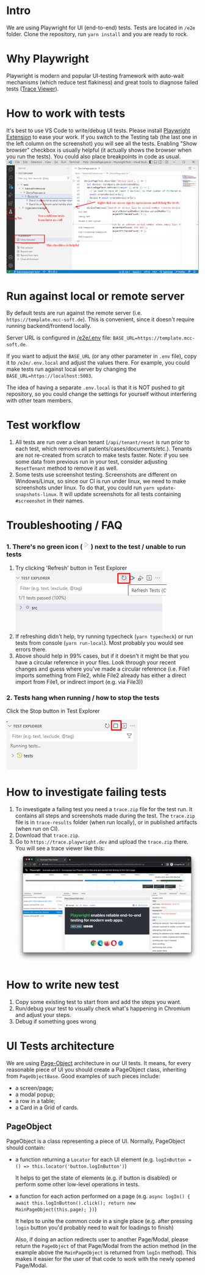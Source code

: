 ﻿# Intro

We are using Playwright for UI (end-to-end) tests. Tests are located in `/e2e` folder. Clone the repository, run `yarn install` and you are ready to rock.

# Why Playwright

Playwright is modern and popular UI-testing framework with auto-wait mechanisms (which reduce test flakiness) and great tools to diagnose failed tests ([Trace Viewer](https://playwright.dev/docs/trace-viewer-intro#viewing-the-trace)).

# How to work with tests

It's best to use VS Code to write/debug UI tests. Please install [Playwright Extension](https://marketplace.visualstudio.com/items?itemName=ms-playwright.playwright) to ease your work. If you switch to the Testing tab (the last one in the left column on the screenshot) you will see all the tests. Enabling "Show browser" checkbox is usually helpful (it actually shows the browser when you run the tests). You could also place breakpoints in code as usual. ![](./images/uitests/main-example.png)

# Run against local or remote server

By default tests are run against the remote server (i.e. `https://template.mcc-soft.de`). This is convenient, since it doesn't require running backend/frontend locally.

Server URL is configured in [/e2e/.env](/e2e/.env) file: `BASE_URL=https://template.mcc-soft.de`.

If you want to adjust the `BASE_URL` (or any other parameter in `.env` file), copy it to `/e2e/.env.local` and adjust the values there. For example, you could make tests run against local server by changing the `BASE_URL=https://localhost:5003`.

The idea of having a separate `.env.local` is that it is NOT pushed to git repository, so you could change the settings for yourself without interfering with other team members.

# Test workflow

1. All tests are run over a clean tenant (`/api/tenant/reset` is run prior to each test, which removes all patients/cases/documents/etc.). Tenants are not re-created from scratch to make tests faster. Note: if you see some data from previous run in your test, consider adjusting `ResetTenant` method to remove it as well.
1. Some tests use screenshot testing. Screenshots are different on Windows/Linux, so since our CI is run under linux, we need to make screenshots under linux. To do that, you could run `yarn update-snapshots-linux`. It will update screenshots for all tests containing `#screenshot` in their names.

# Troubleshooting / FAQ

### 1. There's no green icon (![](./images/uitests/green-icon.png)) next to the test / unable to run tests

1. Try clicking 'Refresh' button in Test Explorer ![](./images/uitests/refresh.png)
1. If refreshing didn't help, try running typecheck (`yarn typecheck`) or run tests from console (`yarn run-local`). Most probably you would see errors there.
1. Above should help in 99% cases, but if it doesn't it might be that you have a circular reference in your files. Look through your recent changes and guess where you've made a circular reference (i.e. File1 imports something from File2, while File2 already has either a direct import from File1, or indirect import (e.g. via File3))

### 2. Tests hang when running / how to stop the tests

Click the Stop button in Test Explorer

![](./images/uitests/stop.png)

# How to investigate failing tests

1. To investigate a failing test you need a `trace.zip` file for the test run. It contains all steps and screenshots made during the test. The `trace.zip` file is in `trace-results` folder (when run locally), or in published artifacts (when run on CI).
1. Download that `trace.zip`.
1. Go to `https://trace.playwright.dev` and upload the `trace.zip` there. You will see a trace viewer like this: ![](./images/uitests/trace-viewer.png)

# How to write new test

1. Copy some existing test to start from and add the steps you want.
2. Run/debug your test to visually check what's happening in Chromium and adjust your steps.
3. Debug if something goes wrong

# UI Tests architecture

We are using [Page-Object](https://www.selenium.dev/documentation/en/guidelines_and_recommendations/page_object_models/) architecture in our UI tests. It means, for every reasonable piece of UI you should create a PageObject class, inheriting from `PageObjectBase`. Good examples of such pieces include:

- a screen/page;
- a modal popup;
- a row in a table;
- a Card in a Grid of cards.

## PageObject

PageObject is a class representing a piece of UI. Normally, PageObject should contain:

- a function returning a `Locator` for each UI element (e.g. `logInButton = () => this.locator('button.logInButton')`)

  It helps to get the state of elements (e.g. if button is disabled) or perform some other low-level operations in tests.

- a function for each action performed on a page (e.g. `async logIn() { await this.logInButton().click(); return new MainPageObject(this.page); })`)

  It helps to unite the common code in a single place (e.g. after pressing `login` button you'd probably need to wait for loadings to finish)

  Also, if doing an action redirects user to another Page/Modal, please return the `PageObject` of that Page/Modal from the action method (in the example above the `MainPageObject` is returned from `logIn` method). This makes it easier for the user of that code to work with the newly opened Page/Modal.
